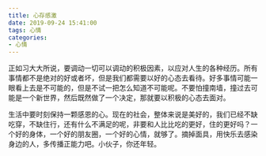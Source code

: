 ```yaml
---
title: 心存感激
date: 2019-09-24 15:41:00
tags: 心情
categories:
- 心情
---
```

正如习大大所说，要调动一切可以调动的积极因素，以应对人生的各种经历。所有事情都不是绝对的好或者坏，但是我们都需要以好的心态去看待。好多事情可能一眼看上去是不可能的，但是不试一把怎么知道不可能呢。不要怕撞南墙，撞过去可能是一个新世界，然后既然做了一个决定，那就要以积极的心态去面对。

生活中要时刻保持一颗感恩的心。现在的社会，整体来说是美好的，我们已经不缺吃穿，不缺住行，还有什么不满足的呢，非要和人比比吃的更好，住的更好吗？一个好的身体，一个好的朋友圈，一个好的心情，就够了。摘掉面具，用快乐去感染身边的人，多传播正能力吧。小伙子，你还年轻。